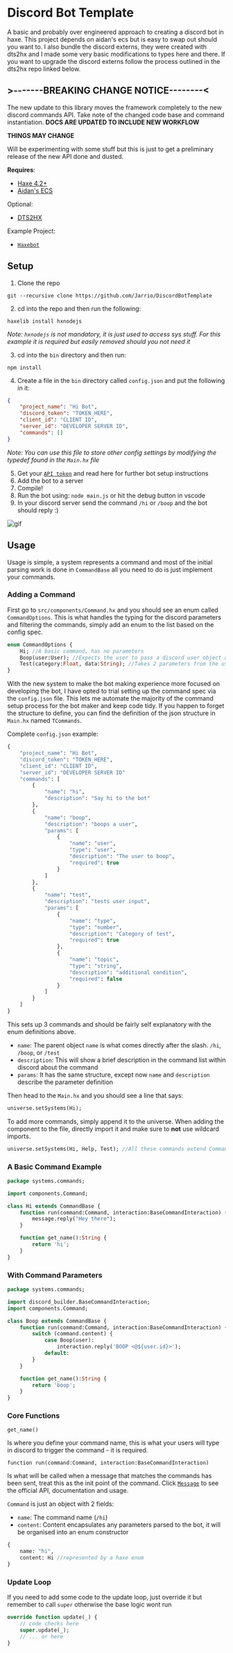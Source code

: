 # Discord Bot Template
A basic and probably over engineered approach to creating a discord bot in haxe. This project depends on aidan's ecs but is easy to swap out should you want to.
I also bundle the discord externs, they were created with dts2hx and I made some very basic modifications to types here and there.
If you want to upgrade the discord externs follow the process outlined in the dts2hx repo linked below.

## >-------BREAKING CHANGE NOTICE--------<
The new update to this library moves the framework completely to the new discord commands API. Take note of the changed code base and command instantiation.
**DOCS ARE UPDATED TO INCLUDE NEW WORKFLOW**

**THINGS MAY CHANGE**

Will be experimenting with some stuff but this is just to get a preliminary release of the new API done and dusted.


**Requires**:
- [Haxe 4.2+](https://haxe.org/download)
- [Aidan's ECS](https://github.com/Aidan63/ecs)

Optional:
- [DTS2HX](https://github.com/haxiomic/dts2hx)

Example Project:
- [`Haxebot`](https://github.com/Jarrio/Haxebot)

## Setup
1) Clone the repo
```
git --recursive clone https://github.com/Jarrio/DiscordBotTemplate
```
2) cd into the repo and then run the following:
```
haxelib install hxnodejs
```
*Note: `hxnodejs` is not mandatory, it is just used to access sys stuff. For this example it is required but easily removed should you not need it*

3) cd into the `bin` directory and then run:
```
npm install
```
4) Create a file in the `bin` directory called `config.json` and put the following in it:
```json
{
	"project_name": "Hi Bot",
	"discord_token": "TOKEN_HERE",
	"client_id": "CLIENT ID",
	"server_id": "DEVELOPER SERVER ID",
	"commands": []
}
```
*Note: You can use this file to store other config settings by modifying the typedef found in the `Main.hx` file*

5) Get your [`API token`](https://discord.com/developers/) and read here for further bot setup instructions
6) Add the bot to a server
7) Compile! 
8) Run the bot using: `node main.js` or hit the debug button in vscode
9) In your discord server send the command `/hi` or `/boop` and the bot should reply :)

![gif](https://user-images.githubusercontent.com/748557/117300860-e74c3200-ae71-11eb-8eec-d5953319ec02.gif)

## Usage
Usage is simple, a system represents a command and most of the initial parsing work is done in `CommandBase` all you need to do is just implement your commands.

### Adding a Command
First go to `src/components/Command.hx` and you should see an enum called `CommandOptions`. This is what handles the typing for the discord parameters and filtering the commands, simply add an enum to the list based on the config spec.

```hx
enum CommandOptions {
	Hi; //A basic command, has no parameters
	Boop(user:User); //Expects the user to pass a discord user object as a parameter
	Test(category:Float, data:String); //Takes 2 parameters from the user, a number and a string
}
```
With the new system to make the bot making experience more focused on developing the bot, I have opted to trial setting up the command spec via the `config.json` file. This lets me automate the majority of the command setup process for the bot maker and keep code tidy. If you happen to forget the structure to define, you can find the definition of the json structure in `Main.hx` named `TCommands`.

Complete `config.json` example:
```hx
{
	"project_name": "Hi Bot",
	"discord_token": "TOKEN_HERE",
	"client_id": "CLIENT ID",
	"server_id": "DEVELOPER SERVER ID"
	"commands": [
		{
			"name": "hi",
			"description": "Say hi to the bot"
		},
		{
			"name": "boop",
			"description": "boops a user",
			"params": [
				{
					"name": "user",
					"type": "user",
					"description": "The user to boop",
					"required": true
				}
			]
		},
		{
			"name": "test",
			"description": "tests user input",
			"params": [
				{
					"name": "type",
					"type": "number",
					"description": "Category of test",
					"required": true
				},
				{
					"name": "topic",
					"type": "string",
					"description": "additional condition",
					"required": false
				}
			]
		}
	]
}
```
This sets up 3 commands and should be fairly self explanatory with the enum definitions above.
- `name`: The parent object `name` is what comes directly after the slash. `/hi`, `/boop`, or `/test`
- `description`: This will show a brief description in the command list within discord about the command
- `params`: It has the same structure, except now `name` and `description` describe the parameter definition

Then head to the `Main.hx` and you should see a line that says: 
```hx
universe.setSystems(Hi);
```
To add more commands, simply append it to the universe. When adding the component to the file, directly import it and make sure to **not** use wildcard imports.
```hx
universe.setSystems(Hi, Help, Test); //All these commands extend CommandBase
```

### A Basic Command Example
```hx
package systems.commands;

import components.Command;

class Hi extends CommandBase {
	function run(command:Command, interaction:BaseCommandInteraction) {
		message.reply("Hey there");
	}

	function get_name():String {
		return 'hi';
	}
}

```
### With Command Parameters
```hx
package systems.commands;

import discord_builder.BaseCommandInteraction;
import components.Command;

class Boop extends CommandBase {
	function run(command:Command, interaction:BaseCommandInteraction) {
		switch (command.content) {
			case Boop(user): 
				interaction.reply('BOOP <@${user.id}>');
			default:
		}
	}

	function get_name():String {
		return 'boop';
	}
}
```
### Core Functions
```get_name()```

Is where you define your command name, this is what your users will type in discord to trigger the command - it is required. 

```function run(command:Command, interaction:BaseCommandInteraction)```

Is what will be called when a message that matches the commands has been sent, treat this as the init point of the command. 
Click [`Message`](https://discord.js.org/#/docs/main/stable/class/Message) to see the official API, documentation and usage. 

`Command` is just an object with 2 fields:
 
- `name`: The command name (`/hi`)
- `content`: Content encapsulates any parameters parsed to the bot, it will be organised into an enum constructor
```hx
{
	name: "hi",
	content: Hi //represented by a haxe enum
}
``` 

### Update Loop
If you need to add some code to the update loop, just override it but remember to call `super` otherwise the base logic wont run
```hx
override function update(_) {
	// code checks here
	super.update(_);
	// ... or here
}
```
